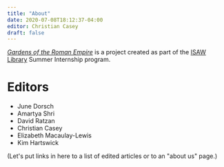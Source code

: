 ```yaml
---
title: "About"
date: 2020-07-08T18:12:37-04:00
editor: Christian Casey
draft: false
---
```



<!-- test 2 CDC -->

[*Gardens of the Roman Empire*](/) is a project created as part of the [ISAW Library](https://isaw.nyu.edu/library) Summer Internship program.

# Editors

* June Dorsch
* Amartya Shri
* David Ratzan
* Christian Casey
* Elizabeth Macaulay-Lewis
* Kim Hartswick

(Let's put links in here to a list of edited articles or to an "about us" page.)
